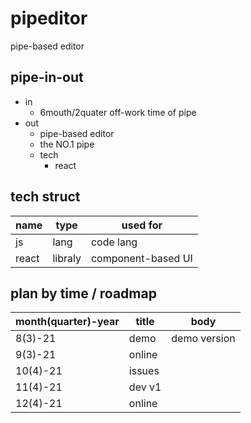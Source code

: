 # pipeditor

pipe-based editor

## pipe-in-out

- in
  - 6mouth/2quater off-work time of pipe
- out
  - pipe-based editor
  - the NO.1 pipe
  - tech
    - react

## tech struct

| name  | type    | used for           |
| ----- | ------- | ------------------ |
| js    | lang    | code lang          |
| react | libraly | component-based UI |

## plan by time / roadmap

| month(quarter)-year | title  | body         |
| ------------------- | ------ | ------------ |
| 8(3)-21             | demo   | demo version |
| 9(3)-21             | online |              |
| 10(4)-21            | issues |              |
| 11(4)-21            | dev v1 |              |
| 12(4)-21            | online |              |
